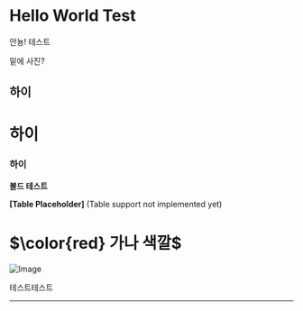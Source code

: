 # Hello World Test

안뇽! 테스트

밑에 사진?

## 하이

# 하이

### 하이

**볼드 테스트**


**[Table Placeholder]** (Table support not implemented yet)

# <span>$\color{red} 가나 색깔$</span>

![Image](https://prod-files-secure.s3.us-west-2.amazonaws.com/e6db513d-ec54-40ff-aa74-2487b0bcfe15/e3c80383-cacd-417b-9b44-5d63ef4f796c/%E1%84%89%E1%85%B3%E1%84%8F%E1%85%B3%E1%84%85%E1%85%B5%E1%86%AB%E1%84%89%E1%85%A3%E1%86%BA_2025-03-10_21.58.46.png?X-Amz-Algorithm=AWS4-HMAC-SHA256&X-Amz-Content-Sha256=UNSIGNED-PAYLOAD&X-Amz-Credential=ASIAZI2LB466Z3RTQ7JP%2F20250310%2Fus-west-2%2Fs3%2Faws4_request&X-Amz-Date=20250310T132514Z&X-Amz-Expires=3600&X-Amz-Security-Token=IQoJb3JpZ2luX2VjEEUaCXVzLXdlc3QtMiJHMEUCIDK%2FP53l5N4G1Imw8wfwOC4l%2FukN3b03HDaVOZ3xtQ3aAiEA3CthiUFxeYA6A4LcPWnN6a%2B%2FVtuF6lGe6aTXfZegUt4qiAQIjv%2F%2F%2F%2F%2F%2F%2F%2F%2F%2FARAAGgw2Mzc0MjMxODM4MDUiDB5PmHy5I7mj7sSaBircA935q4s9gUZXi0lqMxF63u6faIF%2F1TY7AR51bT0t9WsgfHzAUN9NsD1O9YrNmDqHpT0gpjXBbnXLGhUwHHrUUSHUZZ%2FA%2BXTDt70qO3IMNN27Ck1TcwNMxBKGfGBccIKLVJMO1aK4JcSNXXs3l84ut4rHggUQIfCahhLu%2FjQTvEEnSuK%2FLCRpbjHcn5KAj78sNrsrC5Jkp0iQ6mSWeTCvy1iGmsM9hZuusFvm%2FJEcKeBErEpVmmq7OvuKiAV27xaeyaI3cp8dyQgJGaihKZSoU7Wcp%2B3jEd6eEROO5cMhiJ%2F9LXo3VC7jn1gtpXN%2FB5RSdJC8LWKwDlLTfeiYNAGGi1dz9I9On4cj9bawzDxYi6y3qMvZyzzn%2FVNOicJJvfGiudQd3p4FGcKaLKrwbGqV5%2FE88lRvQHn9J2irlTjrDcVY4QUFzrFL4s4DMUbLjG5YTgEaPz3zd0S9NRNkiEfVAMXboO7hzKf1s29nqJIVN13CmZGbB8ozHWZqjfNa0Y1fboWiaM2vA6sAdQQI8ZMT7aZc6tSZ83DwNxZasId%2B7kkZQTZaZc5lcSFS6BoVnu0RkqwSNnVgwgEyoCmt1fDmyYH3c7wdyLM6xIbuelgeGPs%2FIygVSxAY4j3MvrbtMOfJu74GOqUBRYzd5peGD58vQvEuCKec36F3eZWWckHia6vDGX1Od%2Bfq%2FA5eVPRf%2B4%2FKr0KvCqYGi4hdIkIib83HnCkvzjiDWhDC7AjBvmTWsYJf9vkMfNd9IYMtw9CxlhEBCUSl5ut%2BJYV24FY4y196Gc9%2BwKlWHWYcszSqVg9f8Yzih8OY%2BooRvgzB2iBY%2BEHt%2BGlQSiro5fkKqu5b4zeRjeezvmeyUV%2BU57J9&X-Amz-Signature=b48104c108222f72e7cca8aa054f1bde321f7566df979ba815076ee643997761&X-Amz-SignedHeaders=host&x-id=GetObject)

테스트테스트



---

